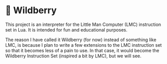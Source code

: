 # 🍓 Wildberry

This project is an interpreter for the Little Man Computer (LMC) instruction set in Lua. It is intended for fun and educational purposes.

The reason I have called it Wildberry (for now) instead of something like LMC, is because I plan to write a few extensions to the LMC instruction set so that it becomes less of a pain to use. In that case, it would become the Wildberry Instruction Set (inspired a bit by LMC), but we will see.
